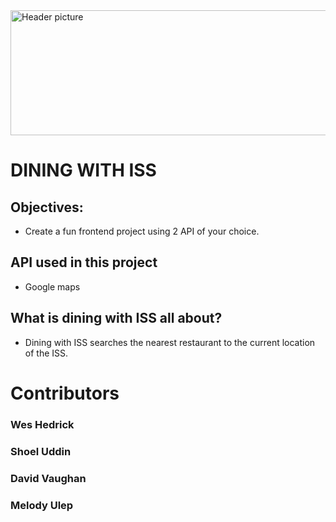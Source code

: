 
<img src="https://github.com/wesleyhedrick/Dining-With-The-ISS/blob/master/Images/readme.jpg" width="900" height="200" alt="Header picture" />


# DINING WITH ISS

## Objectives:

-   Create a fun frontend project using 2 API of your choice.

## API used in this project

-   Google maps

## What is dining with ISS all about?

-   Dining with ISS searches the nearest restaurant to the current location of the ISS.

# Contributors

### Wes Hedrick

### Shoel Uddin

### David Vaughan

### Melody Ulep
